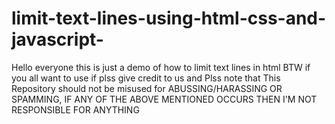 # limit-text-lines-using-html-css-and-javascript-
Hello everyone this is just a demo of how to limit text lines in html BTW if you all want to use if plss give credit to us and Plss note that This Repository should not be misused for ABUSSING/HARASSING OR SPAMMING,  IF ANY OF THE ABOVE MENTIONED OCCURS THEN I'M NOT RESPONSIBLE FOR ANYTHING 
